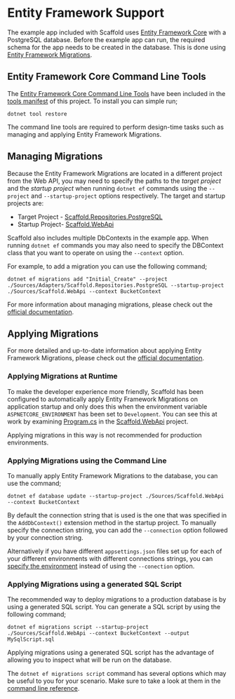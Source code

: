 # Entity Framework Support

The example app included with Scaffold uses [Entity Framework Core](https://docs.microsoft.com/ef) with a PostgreSQL database. Before the example app can run, the required schema for the app needs to be created in the database. This is done using [Entity Framework Migrations](https://docs.microsoft.com/ef/core/managing-schemas/migrations).

## Entity Framework Core Command Line Tools

The [Entity Framework Core Command Line Tools](https://docs.microsoft.com/ef/core/cli/dotnet) have been included in the [tools manifest](../dotnet-tools.json) of this project. To install you can simple run;

    dotnet tool restore

The command line tools are required to perform design-time tasks such as managing and applying Entity Framework Migrations.

## Managing Migrations

Because the Entity Framework Migrations are located in a different project from the Web API, you may need to specify the paths to the *target project* and the *startup project* when running `dotnet ef` commands using the `--project` and `--startup-project` options respectively. The target and startup projects are:

- Target Project - [Scaffold.Repositories.PostgreSQL](../Sources/Adapters/Scaffold.Repositories.PostgreSQL)
- Startup Project- [Scaffold.WebApi](../Sources/Scaffold.WebApi)

Scaffold also includes multiple DbContexts in the example app. When running `dotnet ef` commands you may also need to specify the DBContext class that you want to operate on using the `--context` option.

For example, to add a migration you can use the following command;

    dotnet ef migrations add "Initial_Create" --project ./Sources/Adapters/Scaffold.Repositories.PostgreSQL --startup-project ./Sources/Scaffold.WebApi --context BucketContext

For more information about managing migrations, please check out the [official documentation](https://docs.microsoft.com/ef/core/managing-schemas/migrations/managing).

## Applying Migrations

For more detailed and up-to-date information about applying Entity Framework Migrations, please check out the [official documentation](https://docs.microsoft.com/ef/core/managing-schemas/migrations/applying).

### Applying Migrations at Runtime

To make the developer experience more friendly, Scaffold has been configured to automatically apply Entity Framework Migrations on application startup and only does this when the environment variable `ASPNETCORE_ENVIRONMENT` has been set to `Development`. You can see this at work by examining [Program.cs](../Sources/Scaffold.WebApi/Program.cs) in the [Scaffold.WebApi](../Sources/Scaffold.WebApi) project.

Applying migrations in this way is not recommended for production environments.

### Applying Migrations using the Command Line

To manually apply Entity Framework Migrations to the database, you can use the command;

    dotnet ef database update --startup-project ./Sources/Scaffold.WebApi --context BucketContext

By default the connection string that is used is the one that was specified in the `AddDbContext()` extension method in the startup project. To manually specify the connection string, you can add the `--connection` option followed by your connection string.

Alternatively if you have different `appsettings.json` files set up for each of your different environments with different connections strings, you can [specify the environment](https://docs.microsoft.com/ef/core/cli/dotnet#aspnet-core-environment) instead of using the `--conection` option.

### Applying Migrations using a generated SQL Script

The recommended way to deploy migrations to a production database is by using a generated SQL script. You can generate a SQL script by using the following command;

    dotnet ef migrations script --startup-project ./Sources/Scaffold.WebApi --context BucketContext --output MySqlScript.sql

Applying migrations using a generated SQL script has the advantage of allowing you to inspect what will be run on the database.

The `dotnet ef migrations script` command has several options which may be useful to you for your scenario. Make sure to take a look at them in the [command line reference](https://docs.microsoft.com/ef/core/cli/dotnet#dotnet-ef-migrations-script).

